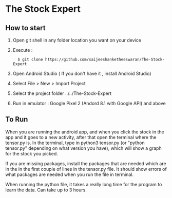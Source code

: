 # The Stock Expert
## How to start
 1. Open git shell in any folder location you want on your device
 2. Execute :
 
          $ git clone https://github.com/saijeeshanketheeswaran/The-Stock-Expert
          
 3. Open Android Studio ( If you don't have it , install Android Studio)
 4. Select File > New > Import Project
 5. Select the project folder ../../The-Stock-Expert
 6. Run in emulator : Google Pixel 2 (Andord 8.1 with Google API) and above
 
 
 ## To Run
 
When you are running the android app, and when you click the stock in the app and it goes to a new activity, after that open the terminal where the tensor.py is. In the terminal, type in python3 tensor.py (or "python tensor.py" depending on what version you have), which will show a graph for the stock you picked.
    
If you are missing packages, install the packages that are needed which are in the in the first couple of lines in the tensor.py file. It should show errors of what packages are needed when you run the file in terminal.

When running the python file, it takes a really long time for the program to learn the data. Can take up to 3 hours.
